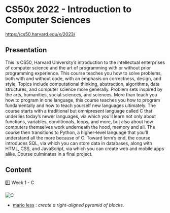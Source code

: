# CS50x 2022 - Introduction to Computer Sciences

https://cs50.harvard.edu/x/2023/

## Presentation

This is CS50, Harvard University’s introduction to the intellectual enterprises of computer science and the art of programming with or without prior programming experience. This course teaches you how to solve problems, both with and without code, with an emphasis on correctness, design, and style. Topics include computational thinking, abstraction, algorithms, data structures, and computer science more generally. Problem sets inspired by the arts, humanities, social sciences, and sciences. More than teach you how to program in one language, this course teaches you how to program fundamentally and how to teach yourself new languages ultimately. The course starts with a traditional but omnipresent language called C that underlies today’s newer languages, via which you’ll learn not only about functions, variables, conditionals, loops, and more, but also about how computers themselves work underneath the hood, memory and all. The course then transitions to Python, a higher-level language that you’ll understand all the more because of C. Toward term’s end, the course introduces SQL, via which you can store data in databases, along with HTML, CSS, and JavaScript, via which you can create web and mobile apps alike. Course culminates in a final project.

## Content

:one: Week 1 - C  
<br> ![C](https://img.shields.io/badge/c-%2300599C.svg?style=for-the-badge&logo=c&logoColor=white)
- [mario less](https://github.com/odakris/CS50x_2022_Harvard/blob/main/Week%201%20-%20C%20/mario-less/mario-less.c) : _create a right-aligned pyramid of blocks._

